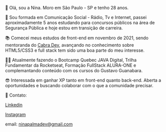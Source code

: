 :raising_hand: Olá, sou a Nina. Moro em São Paulo - SP e tenho 28 anos. 

📝 Sou formada em Comunicação Social - Rádio, Tv e Internet, passei aproximadamente 5 anos estudando para concursos públicos na área de Segurança Pública e hoje estou em transição de carreira.

📚 Comecei meus estudos de front-end em novembro de 2021, sendo mentoranda do [Cabra Dev](https://twitter.com/cabra_dev), avançando no conhecimento sobre HTML5/CSS3 e full stack tem sido uma boa parte do meu interesse. 

👩‍💻 Atualmente fazendo o Bootcamp Quebec JAVA Digital, Trilha Fundamentar da Rocketseat, Formação FullStack ALURA-ONE e complemantando conteúdo com os cursos do Gustavo Guanabara.

😎 Interessada em ganhar XP tanto em front-end quanto back-end. Aberta a oportunidades e buscando colaborar com o que a comunidade precisar.

📧 Contato: 

[Linkedin](https://br.linkedin.com/in/ninapalmadev)

[Instagram](https://www.instagram.com/palmaninao/)

email: ninapalmadev@gmail.com


